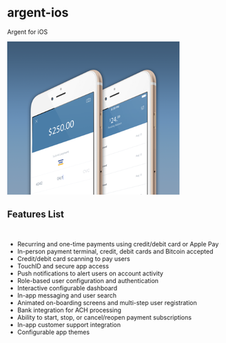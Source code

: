 # argent-ios
Argent for iOS

<img src="demo.png" width="400">

<h2>Features List</h2>
<br>
<ul>
  <li>Recurring and one-time payments using credit/debit card or Apple Pay</li>
  <li>In-person payment terminal, credit, debit cards and Bitcoin accepted</li>
  <li>Credit/debit card scanning to pay users</li>
  <li>TouchID and secure app access</li>
  <li>Push notifications to alert users on account activity</li>
  <li>Role-based user configuration and authentication</li>
  <li>Interactive configurable dashboard</li>
  <li>In-app messaging and user search</li>
  <li>Animated on-boarding screens and multi-step user registration</li>
  <li>Bank integration for ACH processing</li>
  <li>Ability to start, stop, or cancel/reopen payment subscriptions</li>
  <li>In-app customer support integration</li>
  <li>Configurable app themes</li>
</ul>
